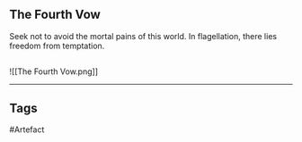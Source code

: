 ## The Fourth Vow
Seek not to avoid the mortal pains of this world.
In flagellation, there lies freedom from temptation.
## 
![[The Fourth Vow.png]]

---
## Tags
#Artefact